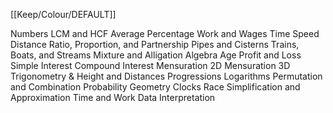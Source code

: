 [[Keep/Colour/DEFAULT]] 

Numbers 
LCM and HCF 
Average 
Percentage
Work and Wages 
Time Speed Distance 
Ratio, Proportion, and Partnership 
Pipes and Cisterns 
Trains, Boats, and Streams 
Mixture and Alligation 
Algebra 
Age
Profit and Loss
Simple Interest 
Compound Interest 
Mensuration 2D
Mensuration 3D 
Trigonometry & Height and Distances
Progressions 
Logarithms 
Permutation and Combination 
Probability 
Geometry 
Clocks 
Race 
Simplification and Approximation 
Time and Work
Data Interpretation 
 
